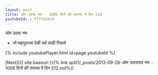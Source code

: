 ```yaml
---
layout: post
title: ओम उग्रया नमः - 1008 दिनों की तपस्या में दिन 513
youtubeId: s_fTYYeChiU
---
```

 
 
 ओम उग्रया नमः  
 
 -  जो महापुराच्या वेळी सर्व काही गिळतो 
 
  
 
  
 
 
 
 
 
 


{% include youtubePlayer.html id=page.youtubeId %}
 
[Next]({{ site.baseurl }}{% link  split1/_posts/2013-09-28-ओम जलसयय नमः - 1008 दिनों की तपस्या में दिन 512.md%})
 
